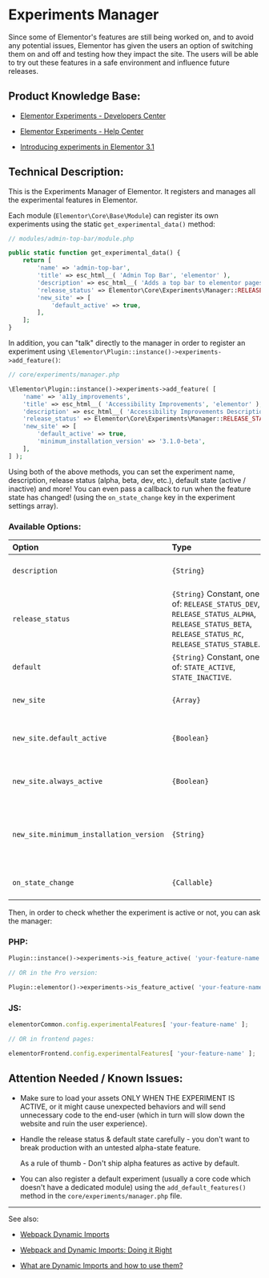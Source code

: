 # Experiments Manager

Since some of Elementor's features are still being worked on, and to avoid any potential issues,
Elementor has given the users an option of switching them on and off and testing how they impact the site.
The users will be able to try out these features in a safe environment and influence future releases.

## Product Knowledge Base:

- [Elementor Experiments - Developers Center](https://developers.elementor.com/elementor-experiments/)


- [Elementor Experiments - Help Center](https://elementor.com/help/features/experiments/)


- [Introducing experiments in Elementor 3.1](https://elementor.com/blog/introducing-elementor-3-1/)


## Technical Description:

This is the Experiments Manager of Elementor. It registers and manages all the experimental features in Elementor.

Each module (`Elementor\Core\Base\Module`) can register its own experiments using the static `get_experimental_data()` method:

```PHP
// modules/admin-top-bar/module.php

public static function get_experimental_data() {
	return [
		'name' => 'admin-top-bar',
		'title' => esc_html__( 'Admin Top Bar', 'elementor' ),
		'description' => esc_html__( 'Adds a top bar to elementor pages in admin area.', 'elementor' ),
		'release_status' => Elementor\Core\Experiments\Manager::RELEASE_STATUS_BETA,
		'new_site' => [
			'default_active' => true,
		],
	];
}
```

In addition, you can "talk" directly to the manager in order to register an experiment using `\Elementor\Plugin::instance()->experiments->add_feature()`:

```PHP
// core/experiments/manager.php

\Elementor\Plugin::instance()->experiments->add_feature( [
	'name' => 'a11y_improvements',
	'title' => esc_html__( 'Accessibility Improvements', 'elementor' ),
	'description' => esc_html__( 'Accessibility Improvements Description', 'elementor' ),
	'release_status' => Elementor\Core\Experiments\Manager::RELEASE_STATUS_BETA,
	'new_site' => [
		'default_active' => true,
		'minimum_installation_version' => '3.1.0-beta',
	],
] );
```

Using both of the above methods, you can set the experiment name, description, release status (alpha, beta, dev, etc.),
default state (active / inactive) and more! You can even pass a callback to run when the feature state has changed! 
(using the `on_state_change` key in the experiment settings array).

### Available Options:
| Option                              		| Type																																						| Default					| Description
| :-----------------------------------------| :---------------------------------------------------------------------------------------------------------------------------------------------------------| :-------------------------| :-------------  
| `description`                       		| `{String}`																																				| `''`						| Description that will be shown in the admin panel.
| `release_status`                    		| `{String}` Constant, one of: `RELEASE_STATUS_DEV`, `RELEASE_STATUS_ALPHA`, `RELEASE_STATUS_BETA`, `RELEASE_STATUS_RC`, `RELEASE_STATUS_STABLE`.			| `RELEASE_STATUS_ALPHA`	| Experiment release status.
| `default`                    		  		| `{String}` Constant, one of: `STATE_ACTIVE`, `STATE_INACTIVE`.																							| `STATE_INACTIVE`			| Default state (active/inactive). 
| `new_site`                    	  		| `{Array}`																																					| 							| Experiment settings for new sites.
| `new_site.default_active`			  		| `{Boolean}`																																				| `false`					| Whether the experiment is active by default.
| `new_site.always_active`			  		| `{Boolean}`																																				| `false`					| Whether the experiment is active and the state immutable.
| `new_site.minimum_installation_version`	| `{String}`																																				| `null`					| Minimum version to determine if the current installation is a new one. 
| `on_state_change`							| `{Callable}`																																				| `null`					| A callback that runs on each state change. 

Then, in order to check whether the experiment is active or not, you can ask the manager:

### PHP:
```php
Plugin::instance()->experiments->is_feature_active( 'your-feature-name' );

// OR in the Pro version:

Plugin::elementor()->experiments->is_feature_active( 'your-feature-name' );
```

### JS:
```js
elementorCommon.config.experimentalFeatures[ 'your-feature-name' ];

// OR in frontend pages:

elementorFrontend.config.experimentalFeatures[ 'your-feature-name' ];
```


## Attention Needed / Known Issues:

- Make sure to load your assets ONLY WHEN THE EXPERIMENT IS ACTIVE, or it might cause unexpected behaviors and will send
  unnecessary code to the end-user (which in turn will slow down the website and ruin the user experience).
  

- Handle the release status & default state carefully - you don't want to break production with an untested alpha-state feature.

  As a rule of thumb - Don't ship alpha features as active by default. 


- You can also register a default experiment (usually a core code which doesn't have a dedicated module) using the
  `add_default_features()` method in the `core/experiments/manager.php` file.


___

See also:

- [Webpack Dynamic Imports](https://webpack.js.org/guides/code-splitting/#dynamic-imports)
  

- [Webpack and Dynamic Imports: Doing it Right](https://medium.com/front-end-weekly/webpack-and-dynamic-imports-doing-it-right-72549ff49234)


- [What are Dynamic Imports and how to use them?](https://www.initialyze.com/blog/2020/11/what-are-dynamic-imports-and-how-to-use-them/)
